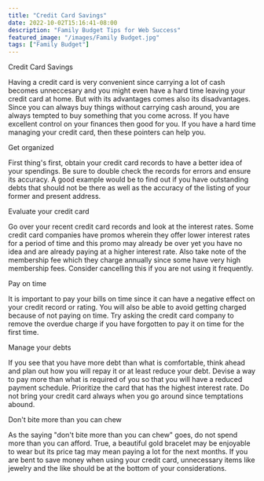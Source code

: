 ```yaml
---
title: "Credit Card Savings"
date: 2022-10-02T15:16:41-08:00
description: "Family Budget Tips for Web Success"
featured_image: "/images/Family Budget.jpg"
tags: ["Family Budget"]
---
```


Credit Card Savings


Having a credit card is very convenient since carrying a lot of cash becomes unneccesary and you might even have a hard time leaving your credit card at home. But with its advantages comes also its disadvantages. Since you can always buy things without carrying cash around, you are always tempted to buy something that you come across. If you have excellent control on your finances then good for you. If you have a hard time managing your credit card, then these pointers can help you. 

Get organized 

First thing's first, obtain your credit card records to have a better idea of your spendings. Be sure to double check the records for errors and ensure its accuracy. A good example would be to find out if you have outstanding debts that should not be there as well as the accuracy of the listing of your former and present address. 

Evaluate your credit card

Go over your recent credit card records and look at the interest rates. Some credit card companies have promos wherein they offer lower interest rates for a period of time and this promo may already be over yet you have no idea and are already paying at a higher interest rate. Also take note of the membership fee which they charge annually since some have very high membership fees. Consider cancelling this if you are not using it frequently.  	

Pay on time

It is important to pay your bills on time since it can have a negative effect on your credit record or rating. You will also be able to avoid getting charged because of not paying on time. Try asking the credit card company to remove the overdue charge if you have forgotten to pay it on time for the first time.

Manage your debts

If you see that you have more debt than what is comfortable, think ahead and plan out how you will repay it or at least reduce your debt. Devise a way to pay more than what is required of you so that you will have a reduced payment schedule. Prioritize the card that has the highest interest rate. Do not bring your credit card always when you go around since temptations abound.

Don't bite more than you can chew

As the saying "don't bite more than you can chew" goes, do not spend more than you can afford. True, a beautiful gold bracelet may be enjoyable to wear but its price tag may mean paying a lot for the next months. If you are bent to save money when using your credit card, unnecessary items like jewelry and the like should be at the bottom of your considerations. 



